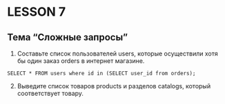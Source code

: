 # LESSON 7
## Тема “Сложные запросы”

1) Составьте список пользователей users, которые осуществили хотя бы один заказ orders в интернет магазине.

````
SELECT * FROM users where id in (SELECT user_id from orders);
````

2) Выведите список товаров products и разделов catalogs, который соответствует товару.
